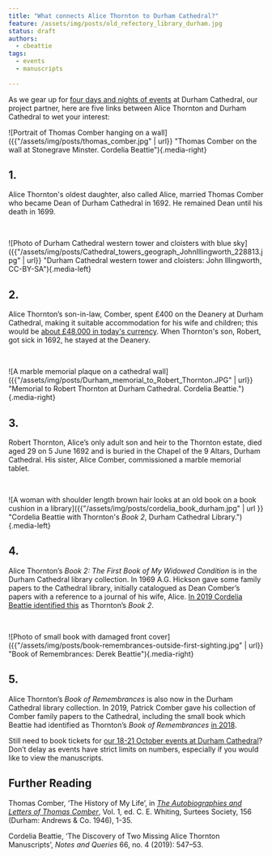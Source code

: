```yaml
---
title: "What connects Alice Thornton to Durham Cathedral?"
feature: /assets/img/posts/old_refectory_library_durham.jpg
status: draft
authors:
  - cbeattie
tags:
  - events
  - manuscripts
  
---
```

As we gear up for [four days and nights of events](https://thornton.kdl.kcl.ac.uk/posts/news/2023-07-26-durham-events-tickets-now-on-sale/) at Durham Cathedral, our project partner, here are five links between Alice Thornton and Durham Cathedral to wet your interest:

![Portrait of Thomas Comber hanging on a wall]({{"/assets/img/posts/thomas_comber.jpg" | url}} "Thomas Comber on the wall at Stonegrave Minster. Cordelia Beattie"){.media-right}

## 1.	

Alice Thornton's oldest daughter, also called Alice, married Thomas Comber who became Dean of Durham Cathedral in 1692. He remained Dean until his death in 1699.

<p>&nbsp;</p>

![Photo of Durham Cathedral western tower and cloisters with blue sky]({{"/assets/img/posts/Cathedral_towers_geograph_JohnIllingworth_228813.jpg" | url}} "Durham Cathedral western tower and cloisters: John Illingworth, CC-BY-SA"){.media-left}

## 2.	

Alice Thornton’s son-in-law, Comber, spent £400 on the Deanery at Durham Cathedral, making it suitable accommodation for his wife and children; this would be [about £48,000 in today's currency](https://www.nationalarchives.gov.uk/currency/). When Thornton's son, Robert, got sick in 1692, he stayed at the Deanery. 

<p>&nbsp;</p>

![A marble memorial plaque on a cathedral wall]({{"/assets/img/posts/Durham_memorial_to_Robert_Thornton.JPG" | url}} "Memorial to Robert Thornton at Durham Cathedral. Cordelia Beattie."){.media-right}

## 3.	

Robert Thornton, Alice’s only adult son and heir to the Thornton estate, died aged 29 on 5 June 1692 and is buried in the Chapel of the 9 Altars, Durham Cathedral. His sister, Alice Comber, commissioned a marble memorial tablet. 

<p>&nbsp;</p>

![A woman with shoulder length brown hair looks at an old book on a book cushion in a library]({{"/assets/img/posts/cordelia_book_durham.jpg" | url }} "Cordelia Beattie with Thornton's *Book 2*, Durham Cathedral Library."){.media-left}

## 4.	

Alice Thornton’s *Book 2: The First Book of My Widowed Condition* is in the Durham Cathedral library collection. In 1969 A.G. Hickson gave some family papers to the Cathedral library, initially catalogued as Dean Comber’s papers with a reference to a journal of his wife, Alice. [In 2019 Cordelia Beattie identified this](https://thornton.kdl.kcl.ac.uk/posts/blog/2022-06-23-two-missing-thornton-manuscripts/) as Thornton’s *Book 2*.

<p>&nbsp;</p>

![Photo of small book with damaged front cover]({{"/assets/img/posts/book-remembrances-outside-first-sighting.jpg" | url}} "Book of Remembrances: Derek Beattie"){.media-right}

## 5.	

Alice Thornton’s *Book of Remembrances* is also now in the Durham Cathedral library collection. In 2019, Patrick Comber gave his collection of Comber family papers to the Cathedral, including the small book which Beattie had identified as Thornton’s *Book of Remembrances* [in 2018](https://thornton.kdl.kcl.ac.uk/posts/blog/2022-06-23-two-missing-thornton-manuscripts/).

Still need to book tickets for [our 18-21 October events at Durham Cathedral](https://thornton.kdl.kcl.ac.uk/posts/news/2023-07-26-durham-events-tickets-now-on-sale/)? Don’t delay as events have strict limits on numbers, especially if you would like to view the manuscripts. 

## Further Reading

Thomas Comber, ‘The History of My Life’, in [*The Autobiographies and Letters of Thomas Comber*](https://archive.org/details/thomascomber156/), Vol. 1, ed. C. E. Whiting, Surtees Society, 156 (Durham: Andrews & Co. 1946), 1-35.

Cordelia Beattie, ‘The Discovery of Two Missing Alice Thornton Manuscripts’, *Notes and Queries* 66, no. 4 (2019): 547–53.

